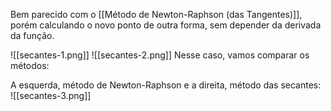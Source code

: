 
Bem parecido com o [[Método de Newton-Raphson (das Tangentes)]], porém calculando o novo ponto de outra forma, sem depender da derivada da função.


![[secantes-1.png]]
![[secantes-2.png]]
Nesse caso, vamos comparar os métodos:

A esquerda, método de Newton-Raphson e a direita, método das secantes:
![[secantes-3.png]]

